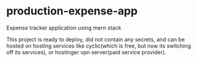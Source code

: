 # production-expense-app
Expense tracker application using mern stack

This project is ready to deploy, did not contain any secrets, and can be hosted on hosting services like cyclic(which is free, but now its switching off its services), or hostinger vpn server(paid service provider).
